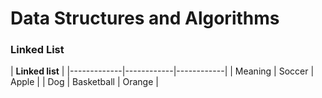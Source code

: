 # Data Structures and Algorithms
### Linked List

| __Linked list__ | 
|-------------|------------|------------|
| Meaning     | Soccer     | Apple      |
| Dog         | Basketball | Orange     |


